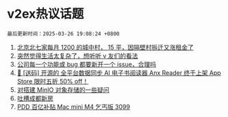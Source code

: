 # v2ex热议话题

`最后更新时间：2025-03-26 19:08:24 +0800`

1. [北京北七家每月 1200 的城中村， 15 平，因隔壁村拆迁又涨租金了](https://www.v2ex.com/t/1121079)
1. [突然觉得生活太复杂了，想听听 v 友们的看法](https://www.v2ex.com/t/1121122)
1. [公司每一个功能或 bug 都要新开一个 issue，合理吗](https://www.v2ex.com/t/1121115)
1. [🎁 [送码] 开源的 全平台数据同步 AI 电子书阅读器 Anx Reader 终于上架 App Store 限时五折 50% off！](https://www.v2ex.com/t/1121077)
1. [对搭建 MinIO 对象存储的一些疑问](https://www.v2ex.com/t/1121050)
1. [吐槽成都新房](https://www.v2ex.com/t/1121100)
1. [PDD 百亿补贴 Mac mini M4 乞丐版 3099](https://www.v2ex.com/t/1121085)

